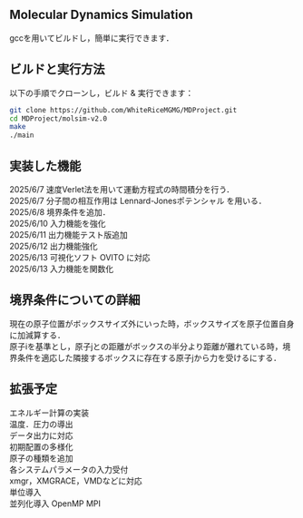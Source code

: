 ## Molecular Dynamics Simulation 
gccを用いてビルドし，簡単に実行できます．

## ビルドと実行方法
以下の手順でクローンし，ビルド & 実行できます：

```bash
git clone https://github.com/WhiteRiceMGMG/MDProject.git
cd MDProject/molsim-v2.0
make
./main
```

## 実装した機能
2025/6/7  速度Verlet法を用いて運動方程式の時間積分を行う．<br>
2025/6/7  分子間の相互作用は Lennard-Jonesポテンシャル を用いる．<br>
2025/6/8  境界条件を追加．<br>
2025/6/10 入力機能を強化 <br>
2025/6/11 出力機能テスト版追加 <br>
2025/6/12 出力機能強化<br>
2025/6/13 可視化ソフト OVITO に対応<br>
2025/6/13 入力機能を関数化 <br>

## 境界条件についての詳細
現在の原子位置がボックスサイズ外にいった時，ボックスサイズを原子位置自身に加減算する．<br>
原子iを基準とし，原子jとの距離がボックスの半分より距離が離れている時，境界条件を適応した隣接するボックスに存在する原子jから力を受けるにする．<br>

## 拡張予定
エネルギー計算の実装<br>
温度．圧力の導出<br>
データ出力に対応<br>
初期配置の多様化<br>
原子の種類を追加<br>
各システムパラメータの入力受付<br>
xmgr，XMGRACE，VMDなどに対応<br>
単位導入<br>
並列化導入 OpenMP MPI<br>










